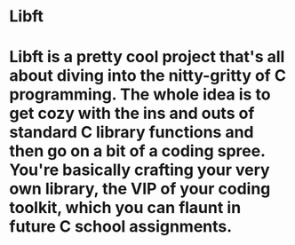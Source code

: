 # Libft

# Libft is a pretty cool project that's all about diving into the nitty-gritty of C programming. The whole idea is to get cozy with the ins and outs of standard C library functions and then go on a bit of a coding spree. You're basically crafting your very own library, the VIP of your coding toolkit, which you can flaunt in future C school assignments.
